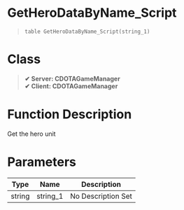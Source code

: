 # GetHeroDataByName_Script
> `table GetHeroDataByName_Script(string_1)`
# Class
> __✔ Server: CDOTAGameManager__  
> __✔ Client: CDOTAGameManager__  
# Function Description
Get the hero unit 
# Parameters
Type|Name|Description
--|--|--
string|string_1|No Description Set
